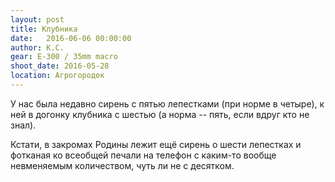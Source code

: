 ```yaml
---
layout: post
title: Клубника
date:   2016-06-06 00:00:00
author: К.С.
gear: E-300 / 35mm macro
shoot_date: 2016-05-28
location: Агрогородок
---
```


У нас была недавно сирень с пятью лепестками (при норме в четыре), к ней в догонку клубника с шестью (а норма -- пять, если вдруг кто не знал).

Кстати, в закромах Родины лежит ещё сирень о шести лепестках и фотканая ко всеобщей печали на телефон с каким-то вообще невменяемым количеством, чуть ли не с десятком.
